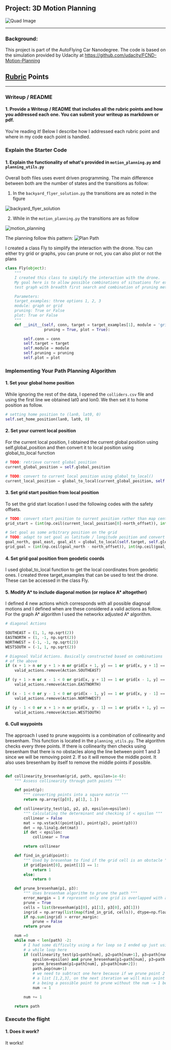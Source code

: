 ## Project: 3D Motion Planning
![Quad Image](./Media/Motion_Planning.gif)

---

### Background:
This project is part of the AutoFlying Car Nanodegree. The code is based on the simulation provided by Udacity at https://github.com/udacity/FCND-Motion-Planning

## [Rubric](https://review.udacity.com/#!/rubrics/1534/view) Points

---
### Writeup / README

#### 1. Provide a Writeup / README that includes all the rubric points and how you addressed each one.  You can submit your writeup as markdown or pdf.  

You're reading it! Below I describe how I addressed each rubric point and where in my code each point is handled.

### Explain the Starter Code

#### 1. Explain the functionality of what's provided in `motion_planning.py` and `planning_utils.py`
Overall both files uses event driven programming. The main difference between both are the number of states and the transitions as follow:

1. In the `backyard_flyer_solution.py` the transitions are as noted in the figure

![backyard_flyer_solution](./Media/Event_Driven_Programming.png)

2. While in the `motion_planning.py` the transitions are as follow

![motion_planning](./Media/Event_Driven_Programming_Planning.png)

The planning follow this pattern:
![Plan Path](./Media/plan_path.png)

I created a class Fly to simplify the interaction with the drone. You can either try grid or graphs, you can prune or not, you can also plot or not the plans

```python
class Fly(object):
    """
    I created this class to simplify the interaction with the drone.
    My goal here is to allow possible combinations of situations for example
    test graph with breadth first search and combination of pruning methods

    Parameters:
    target_examples: three options 1, 2, 3
    module: graph or grid
    pruning: True or False
    plot: True or False
    """
    def __init__(self, conn, target = target_examples[1], module = 'grid',
                 pruning = True, plot = True):

        self.conn = conn
        self.target = target
        self.module = module
        self.pruning = pruning
        self.plot = plot
```

### Implementing Your Path Planning Algorithm

#### 1. Set your global home position
While ignoring the rest of the data, I opened the ```colliders.csv``` file and using the first line we obtained lat0 and lon0. We then set it to home position as follow.

```python
# setting home position to (lan0, lat0, 0)
self.set_home_position(lan0, lat0, 0)
```

#### 2. Set your current local position
For the current local position, I obtained the current global position using self.global_position and then convert it to local position using global_to_local function

```python
# TODO: retrieve current global position
current_global_position = self.global_position

# TODO: convert to current local position using global_to_local()
current_local_position = global_to_local(current_global_position, self.global_home)
```

#### 3. Set grid start position from local position
To set the grid start location I used the following codes with the safety offsets.

```python
# TODO: convert start position to current position rather than map center
grid_start = (int(np.ceil(current_local_position[0]-north_offset)), int(np.ceil(current_local_position[1] - east_offset)))

# Set goal as some arbitrary position on the grid
# TODO: adapt to set goal as latitude / longitude position and convert
goal_north, goal_east, goal_alt = global_to_local(self.target, self.global_home)
grid_goal = (int(np.ceil(goal_north - north_offset)), int(np.ceil(goal_east - east_offset)))
```

#### 4. Set grid goal position from geodetic coords
I used global_to_local function to get the local coordinates from geodetic ones. I created three target_examples that can be used to test the drone. These can be accessed in the class Fly.

#### 5. Modify A* to include diagonal motion (or replace A* altogether)
I defined 4 new actions which corresponds with all possible diagnoal motions and I defined when are these considered a valid actions as follow.
For the graph A* algorithm I used the networkx adjusted A* algorithm.

```python
# diagonal Actions

SOUTHEAST = (1, 1, np.sqrt(2))
EASTNORTH = (1, -1, np.sqrt(2))
NORTHWEST = (-1, -1, np.sqrt(2))
WESTSOUTH = (-1, 1, np.sqrt(2))

# Diagnoal Valid Actions. Basically constructed based on combinations
# of the above
if (x + 1 > n or y + 1 > m or grid[x + 1, y] == 1 or grid[x, y + 1] == 1):
    valid_actions.remove(Action.SOUTHEAST)

if (y + 1 > m or x - 1 < 0 or grid[x, y + 1] == 1 or grid[x - 1, y] == 1):
    valid_actions.remove(Action.EASTNORTH)

if (x - 1 < 0 or y - 1 < 0 or grid[x - 1, y] == 1 or grid[x, y - 1] == 1):
    valid_actions.remove(Action.NORTHWEST)

if (y - 1 < 0 or x + 1 > n or grid[x, y - 1] == 1 or grid[x + 1, y] == 1):
    valid_actions.remove(Action.WESTSOUTH)

```

#### 6. Cull waypoints
The approach I used to prune waypoints is a combination of collinearity and bresenham.
This function is located in the ```planning_utils.py```.
The algorithm checks every three points. If there is collinearity then checks using bresenham that there is no obstacles along the line between point 1 and 3 since we will be removing point 2. If so it will remove the middle point. It also uses bresenham by itself to remove the middle points if possible.

```python

def collinearity_bresenham(grid, path, epsilon=1e-6):
    """ Assess collinearity through path points """

    def point(p):
        """ converting points into a square matrix """
        return np.array([p[0], p[1], 1.])

    def collinearity_test(p1, p2, p3, epsilon=epsilon):
        """ Calculating the determinant and checking if < epsilon """
        collinear = False
        mat = np.vstack((point(p1), point(p2), point(p3)))
        det = np.linalg.det(mat)
        if det < epsilon:
            collinear = True

        return collinear

    def find_in_grid(point):
        """ Used by bresenham to find if the grid cell is an obstacle """
        if grid[point[0], point[1]] == 1:
            return 1
        else:
            return 0

    def prune_bresenham(p1, p3):
        """ Uses bresenham algorithm to prune the path """
        error_margin = 1 # represent only one grid is overlapped with an obstacle.
        prune = True
        cells = list(bresenham(p1[0], p1[1], p3[0], p3[1]))
        ingrid = np.array(list(map(find_in_grid, cells)), dtype=np.float64)
        if np.sum(ingrid) > error_margin:
            prune = False
        return prune

    num =0
    while num < len(path) -2:
        # I had some difficulty using a for loop so I ended up just using a
        # a while loop here
        if (collinearity_test(p1=path[num], p2=path[num+1], p3=path[num+2],\
            epsilon=epsilon) and prune_bresenham(p1=path[num], p3=path[num+2])) or\
            prune_bresenham(p1=path[num], p3=path[num+2]):
            path.pop(num+1)
            # we need to subtract one here because if we prune point 2 in a
            # a list [1,2,3], on the next iteration we will miss point 3 as
            # a being a possible point to prune without the num -= 1 below.
            num -= 1

        num += 1

    return path

```

### Execute the flight
#### 1. Does it work?
It works!
